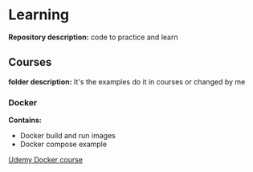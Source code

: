# Learning

**Repository description:** code to practice and learn

## Courses

**folder description:** It's the examples do it in courses or changed by me

### Docker

**Contains:**

- Docker build and run images
- Docker compose example

<a href="https://www.udemy.com/share/101DrYB0MbcFtVQHs=/">Udemy Docker course</a>